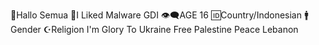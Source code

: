 👋Hallo Semua 
👀I Liked Malware GDI
👁‍🗨AGE 16
🆔Country/Indonesian
🚹Gender
☪Religion
I'm Glory To Ukraine
Free Palestine
Peace Lebanon

